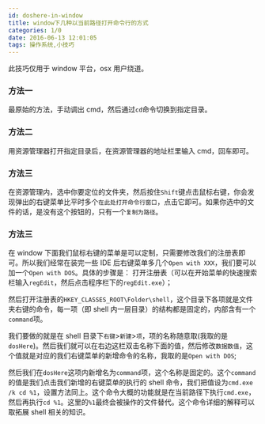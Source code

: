 ```yaml
---
id: doshere-in-window
title: window下几种以当前路径打开命令行的方式
categories: 1/0
date: 2016-06-13 12:01:05
tags: 操作系统,小技巧
---
```


此技巧仅用于 window 平台，osx 用户绕道。

<!--more-->

### 方法一

最原始的方法，手动调出 cmd，然后通过`cd`命令切换到指定目录。

### 方法二

用资源管理器打开指定目录后，在资源管理器的地址栏里输入 cmd，回车即可。

### 方法三

在资源管理内，选中你要定位的文件夹，然后按住`Shift`键点击鼠标右键，你会发现弹出的右键菜单比平时多个`在此处打开命令行窗口`，点击它即可。如果你选中的文件的话，是没有这个按钮的，只有一个`复制为路径`。

### 方法三

在 window 下面我们鼠标右键的菜单是可以定制，只需要修改我们的注册表即可。所以我们经常在装完一些 IDE 后右键菜单多几个`Open with XXX`，我们要可以加一个`Open with DOS`。具体的步骤是：
打开注册表（可以在开始菜单的快速搜索栏输入`regEdit`，然后点击程序栏下的`regEdit.exe`）；

然后打开注册表的`HKEY_CLASSES_ROOT\Folder\shell`，这个目录下各项就是文件夹右键的命令，每一项（即 shell 内一层目录）的结构都是固定的，内部含有一个`command`项。

我们要做的就是在 shell 目录下`右键`>`新建`>`项`，项的名称随意取(我取的是`dosHere`)。然后我们就可以在右边这栏双击名称下面的值，然后修改`数据数值`，这个值就是对应的我们右键菜单的新增命令的名称，我取的是`Open with DOS`;

然后我们在`dosHere`这项内新增名为`command`项，这个名称是固定的。这个`command`的值是我们点击我们新增的右键菜单的执行的 shell 命令，我们把值设为`cmd.exe /k cd %1`，设置方法同上。这个命令大概的功能就是在当前路径下执行`cmd.exe`，然后再执行`cd %1`。这里的`%1`最终会被操作的文件替代。这个命令详细的解释可以取拓展 shell 相关的知识。
